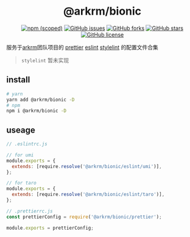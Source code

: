 <h1 align='center'>@arkrm/bionic</h1>

<div align='center'>

[![npm (scoped)](https://img.shields.io/npm/v/@arkrm/bionic)](https://www.npmjs.com/package/@arkrm/bionic)
[![GitHub issues](https://img.shields.io/github/issues/arkrm/bionic)](https://github.com/arkrm/bionic/issues)
[![GitHub forks](https://img.shields.io/github/forks/arkrm/bionic)](https://github.com/arkrm/bionic/network)
[![GitHub stars](https://img.shields.io/github/stars/arkrm/bionic)](https://github.com/arkrm/bionic/stargazers)
[![GitHub license](https://img.shields.io/github/license/arkrm/bionic)](https://github.com/arkrm/bionic/blob/master/License)

</div>

服务于[arkrm](https://github.com/arkrm)团队项目的 [prettier](https://prettier.io/) [eslint](https://eslint.org/) [stylelint](https://stylelint.io/) 的配置文件合集

> `stylelint` 暂未实现

## install

```bash
# yarn
yarn add @arkrm/bionic -D
# npm 
npm i @arkrm/bionic -D
```

## useage

```js
// .eslintrc.js

// for umi
module.exports = {
  extends: [require.resolve('@arkrm/bionic/eslint/umi')],
};

// for taro
module.exports = {
  extends: [require.resolve('@arkrm/bionic/eslint/taro')],
};

// .prettierrc.js
const prettierConfig = require('@arkrm/bionic/prettier');

module.exports = prettierConfig;
```